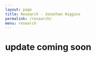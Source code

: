 ```yaml
---
layout: page
title: Research - Jonathan Higgins
permalink: /research/
menu: research
---
```


# update coming soon